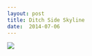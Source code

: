 ```yaml
---
layout: post
title: Ditch Side Skyline
date:  2014-07-06
---
```


![](https://infinit.io/link/vokoiva/arFVpkr.jpg)
